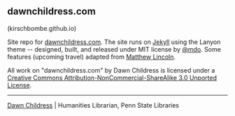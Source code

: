 ## dawnchildress.com 

(kirschbombe.github.io)

Site repo for [dawnchildress.com](http://dawnchildress.com). The site runs on [Jekyll](http://jekyllrb.com) using the Lanyon theme -- designed, built, and released under MIT license by [@mdo](https://github.com/poole/lanyon). Some features (upcoming travel) adapted from [Matthew Lincoln](https://github.com/mdlincoln/mdlincoln.github.io).

All work on "dawnchildress.com" by Dawn Childress is licensed under
a [Creative Commons Attribution-NonCommercial-ShareAlike 3.0 Unported
License](http://creativecommons.org/licenses/by-nc-sa/3.0/deed.en_US).

***

[Dawn Childress](http://dawnchildress) | Humanities Librarian, Penn State Libraries


